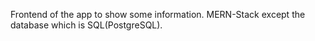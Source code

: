Frontend of the app to show some information.
MERN-Stack except the database which is SQL(PostgreSQL).
